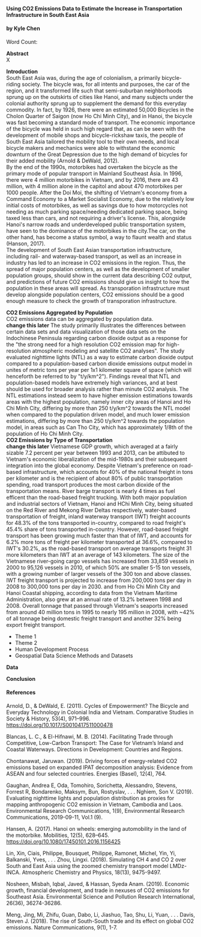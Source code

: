 #### Using CO2 Emissions Data to Estimate the Increase in Transportation Infrastructure in South East Asia
#### by Kyle Chen
Word Count:   
  
  **Abstract**  
    X  
    
  **Introduction**  
    South East Asia was, during the age of colonialism, a primarily bicycle-riding society. The bicycle was, for all intents and purposes, the car of the region, and it transformed life such that semi-suburban neighborhoods sprung up on the outskirts of cities like Hanoi, and many subjects under the colonial authority sprung up to supplement the demand for this everyday commodity. In fact, by 1926, there were an estimated 50,000 Bicycles in the Cholon Quarter of Saigon (now Ho Chi Minh City), and in Hanoi, the bicycle was fast becoming a standard mode of transport. The economic importance of the bicycle was held in such high regard that, as can be seen with the development of mobile shops and bicycle-rickshaw taxis, the people of South East Asia tailored the mobility tool to their own needs, and local bicycle makers and mechanics were able to withstand the economic downturn of the Great Depression due to the high demand of bicycles for their added mobility (Arnold & DeWald, 2012).  
    By the end of the 1990s, motorbikes had overtaken the bicycle as the primary mode of popular transport in Mainland Southeast Asia. In 1996, there were 4 million motorbikes in Vietnam, and by 2016, there are 43 million, with 4 million alone in the capitol and about 470 motorbikes per 1000 people. After the Doi Moi, the shifting of Vietnam's economy from a Command Economy to a Market Socialist Economy, due to the relatively low initial costs of motorbikes, as well as savings due to how motorcycles not needing as much parking space/needing dedicated parking space, being taxed less than cars, and not requiring a driver's license. This, alongside Hanoi's narrow roads and underdeveloped public transportation system, have seen to the dominance of the motorbikes in the city.The car, on the other hand, has become a status symbol, a way to flaunt wealth and status (Hanson, 2017).  
    The development of South East Asian transportation infrastructure, including rail- and waterway-based transport, as well as an increase in industry has led to an increase in CO2 emissions in the region. Thus, the spread of major population centers, as well as the development of smaller population groups, should show in the current data describing CO2 output, and predictions of future CO2 emissions should give us insight to how the population in these areas will spread. As transporation infrastructure must develop alongside population centers, CO2 emissions should be a good enough measure to check the growth of transporation infrastructure.  

  **CO2 Emissions Aggregated by Population**  
    CO2 emissions data can be aggregated by population data.  
    **change this later** The study primarily illustrates the differences between certain data sets and data visualization of those data sets on the Indochinese Peninsula regarding carbon dioxide output as a response for the "the strong need for a high resolution CO2 emission map for high-resolution atmospheric modeling and satellite CO2 analyses". The study evaluated nighttime lights (NTL) as a way to estimate carbon dioxide output compared to a population-based carbon dioxide emissions output model in unites of metric tons per year per 1x1 kilometer square of space (which will henceforth be referred to by "t/y/km^2"). Findings reveal that NTL and population-based models have extremely high variances, and at best should be used for broader analysis rather than minute CO2 analysis. The NTL estimations instead seem to have higher emission estimations towards areas with the highest population, namely inner city areas of Hanoi and Ho Chi Minh City, differing by more than 250 t/y/km^2 towards the NTL model when compared to the population driven model, and much lower emission estimations, differing by more than 250 t/y/km^2 towards the population model, in areas such as Can Tho City, which has approximately 1/8th of the population of Ho Chi Minh City.  
  **CO2 Emissions by Type of Transportation**  
   **change this later** Vietnamese GDP growth, which averaged at a fairly sizable 7.2 percent per year between 1993 and 2013, can be attibuted to Vietnam's economic liberalization of the mid-1980s and their subsequent integration into the global economy. Despite Vietnam's preference on road-based infrastructure, which accounts for 40% of the national freight in tons per kilometer and is the recipient of about 80% of public transportation spending, road transport produces the most carbon dioxide of the transportation means. River barge transport is nearly 4 times as fuel efficent than the road-based freight trucking. With both major population and industrial sectors of Vietnam, Hanoi and HChi Minh City, being situated on the Red River and Mekong River Deltas respectively, water-based transportation of freight, inland waterway transport (IWT) freight accounts for 48.3% of the tons transported in-country, compared to road freight's 45.4% share of tons transported in-country. However, road-based freight transport has been growing much faster than that of IWT, and accounts for 6.2% more tons of freight per kilometer transported at 36.6%, compared to IWT's 30.2%, as the road-based transport on average transports freight 31 more kilometers than IWT at an average of 143 kilometers. The size of the Vietnamese river-going cargo vessels has increased from 33,859 vessels in 2000 to 95,126 vessels in 2010, of which 50% are smaller 5-15 ton vessels, with a growing number of larger vessels of the 300 ton and above classes. IWT freight transport is projected to increase from 200,000 tons per day in 2008 to 300,000 tons per day in 2030. and from Ho Chi Minh City and Hanoi Coastal shipping, according to data from the Vietnam Maritime Administration, also grew at an annual rate of 13.2% between 1998 and 2008. Overall tonnage that passed through Vietnam's seaports increased from around 40 million tons in 1995 to nearly 195 million in 2008, with ~42% of all tonnage being domestic freight transport and another 32% being export freight transport.
  
  - Theme 1
  - Theme 2
  - Human Development Process
  - Geospatial Data Science Methods and Datasets
  
  **Data**
  
  **Conclusion**
  
#### References
Arnold, D., & DeWald, E. (2011). Cycles of Empowerment? The Bicycle and Everyday Technology in Colonial India and Vietnam. Comparative Studies in Society & History, 53(4), 971–996. https://doi.org/10.1017/S0010417511000478  

Blancas, L. C., & El-Hifnawi, M. B. (2014). Facilitating Trade through Competitive, Low-Carbon Transport: The Case for Vietnam’s Inland and Coastal Waterways. Directions in Development: Countries and Regions.  

Chontanawat, Jaruwan. (2019). Driving forces of energy-related CO2 emissions based on expanded IPAT decomposition analysis: Evidence from ASEAN and four selected countries. Energies (Basel), 12(4), 764.  

Gaughan, Andrea E, Oda, Tomohiro, Sorichetta, Alessandro, Stevens, Forrest R, Bondarenko, Maksym, Bun, Rostyslav, . . . Nghiem, Son V. (2019). Evaluating nighttime lights and population distribution as proxies for mapping anthropogenic CO2 emission in Vietnam, Cambodia and Laos. Environmental Research Communications, 1(9), Environmental Research Communications, 2019-09-11, Vol.1 (9).  
  
Hansen, A. (2017). Hanoi on wheels: emerging automobility in the land of the motorbike. Mobilities, 12(5), 628–645. https://doi.org/10.1080/17450101.2016.1156425

Lin, Xin, Ciais, Philippe, Bousquet, Philippe, Ramonet, Michel, Yin, Yi, Balkanski, Yves, . . . Zhou, Lingxi. (2018). Simulating CH 4 and CO 2 over South and East Asia using the zoomed chemistry transport model LMDz-INCA. Atmospheric Chemistry and Physics, 18(13), 9475-9497.  
  
Nosheen, Misbah, Iqbal, Javed, & Hassan, Syeda Anam. (2019). Economic growth, financial development, and trade in nexuses of CO2 emissions for Southeast Asia. Environmental Science and Pollution Research International, 26(36), 36274-36286.  
  
Meng, Jing, Mi, Zhifu, Guan, Dabo, Li, Jiashuo, Tao, Shu, Li, Yuan, . . . Davis, Steven J. (2018). The rise of South-South trade and its effect on global CO2 emissions. Nature Communications, 9(1), 1-7.  
